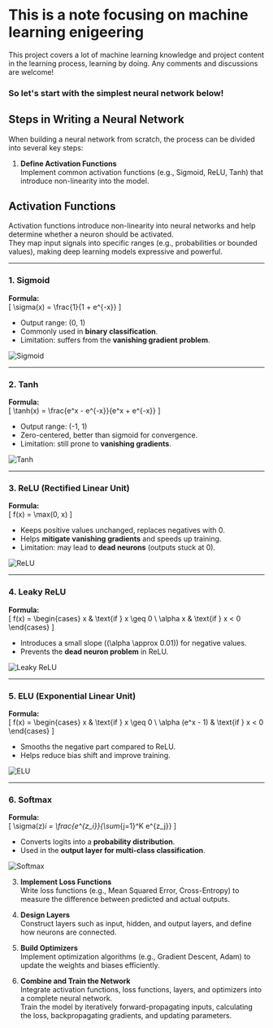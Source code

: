 # This is a note focusing on machine learning enigeering 
This project covers a lot of machine learning knowledge and project content in the learning process, learning by doing. Any comments and discussions are welcome!
### So let's start with the simplest neural network below!

## Steps in Writing a Neural Network

When building a neural network from scratch, the process can be divided into several key steps:

1. **Define Activation Functions**  
   Implement common activation functions (e.g., Sigmoid, ReLU, Tanh) that introduce non-linearity into the model.
## Activation Functions

Activation functions introduce non-linearity into neural networks and help determine whether a neuron should be activated.  
They map input signals into specific ranges (e.g., probabilities or bounded values), making deep learning models expressive and powerful.

---

### 1. Sigmoid
**Formula:**  
\[
\sigma(x) = \frac{1}{1 + e^{-x}}
\]

- Output range: (0, 1)  
- Commonly used in **binary classification**.  
- Limitation: suffers from the **vanishing gradient problem**.

![Sigmoid](https://upload.wikimedia.org/wikipedia/commons/8/88/Logistic-curve.svg)

---

### 2. Tanh
**Formula:**  
\[
\tanh(x) = \frac{e^x - e^{-x}}{e^x + e^{-x}}
\]

- Output range: (-1, 1)  
- Zero-centered, better than sigmoid for convergence.  
- Limitation: still prone to **vanishing gradients**.

![Tanh](https://upload.wikimedia.org/wikipedia/commons/c/cb/Activation_tanh.svg)

---

### 3. ReLU (Rectified Linear Unit)
**Formula:**  
\[
f(x) = \max(0, x)
\]

- Keeps positive values unchanged, replaces negatives with 0.  
- Helps **mitigate vanishing gradients** and speeds up training.  
- Limitation: may lead to **dead neurons** (outputs stuck at 0).

![ReLU](https://upload.wikimedia.org/wikipedia/commons/6/6c/Rectifier_and_softplus_functions.svg)

---

### 4. Leaky ReLU
**Formula:**  
\[
f(x) = 
\begin{cases} 
x & \text{if } x \geq 0 \\ 
\alpha x & \text{if } x < 0 
\end{cases}
\]

- Introduces a small slope (\(\alpha \approx 0.01\)) for negative values.  
- Prevents the **dead neuron problem** in ReLU.  

![Leaky ReLU](https://upload.wikimedia.org/wikipedia/commons/a/ae/Activation_prelu.svg)

---

### 5. ELU (Exponential Linear Unit)
**Formula:**  
\[
f(x) =
\begin{cases}
x & \text{if } x \geq 0 \\
\alpha (e^x - 1) & \text{if } x < 0
\end{cases}
\]

- Smooths the negative part compared to ReLU.  
- Helps reduce bias shift and improve training.

![ELU](https://raw.githubusercontent.com/rajathkmp/ImagesForReadme/master/elu.png)

---

### 6. Softmax
**Formula:**  
\[
\sigma(z)_i = \frac{e^{z_i}}{\sum_{j=1}^K e^{z_j}}
\]

- Converts logits into a **probability distribution**.  
- Used in the **output layer for multi-class classification**.

![Softmax](https://raw.githubusercontent.com/rajathkmp/ImagesForReadme/master/softmax.png)

   

3. **Implement Loss Functions**  
   Write loss functions (e.g., Mean Squared Error, Cross-Entropy) to measure the difference between predicted and actual outputs.

4. **Design Layers**  
   Construct layers such as input, hidden, and output layers, and define how neurons are connected.

5. **Build Optimizers**  
   Implement optimization algorithms (e.g., Gradient Descent, Adam) to update the weights and biases efficiently.

6. **Combine and Train the Network**  
   Integrate activation functions, loss functions, layers, and optimizers into a complete neural network.  
   Train the model by iteratively forward-propagating inputs, calculating the loss, backpropagating gradients, and updating parameters.
